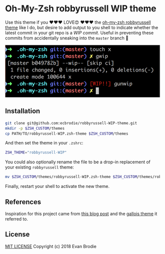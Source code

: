 # Oh-My-Zsh robbyrussell WIP theme

Use this theme if you ❤️️️️️❤️️️️️❤️️️️️ LOVE😍 ❤️️️️️❤️️️️️❤️️️️️ the [oh-my-zsh robbyrussell theme](https://github.com/robbyrussell/oh-my-zsh/blob/master/themes/robbyrussell.zsh-theme) like I do, but desire to add output to you shell to indicate whether the latest commit in your git repo is a _WIP commit_. Useful in preventing these commits from accidentally sneaking into the `master` branch 😬

![screenshot](images/screenshot.png "Screenshot")

## Installation

```sh
git clone git@github.com:ecbrodie/robbyrussell-WIP-theme.git
mkdir -p $ZSH_CUSTOM/themes
cp PATH/TO/robbyrussell-WIP.zsh-theme $ZSH_CUSTOM/themes
```

And then set the theme in your `.zshrc`:

```sh
ZSH_THEME="robbyrussell-WIP"
```

You could also optionally rename the file to be a drop-in replacement of your existing `robbyrussell` theme:

```sh
mv $ZSH_CUSTOM/themes/robbyrussell-WIP.zsh-theme $ZSH_CUSTOM/themes/robbyrussell.zsh-theme
```

Finally, restart your shell to activate the new theme.

## References

Inspiration for this project came from [this blog post](https://coderwall.com/p/kbnufw/wip-git-oh-my-zsh-improve-your-branch-switching) and the [gallois theme](https://github.com/robbyrussell/oh-my-zsh/blob/master/themes/gallois.zsh-theme) it referred to.

## License

[MIT LICENSE](LICENSE) Copyright (c) 2018 Evan Brodie
